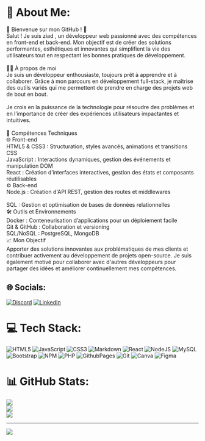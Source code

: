 # 💫 About Me:
🌟 Bienvenue sur mon GitHub ! 🌟<br>Salut ! Je suis ziad , un développeur web passionné avec des compétences en front-end et back-end. Mon objectif est de créer des solutions performantes, esthétiques et innovantes qui simplifient la vie des utilisateurs tout en respectant les bonnes pratiques de développement.<br><br>🧑‍💻 À propos de moi<br>Je suis un développeur enthousiaste, toujours prêt à apprendre et à collaborer. Grâce à mon parcours en développement full-stack, je maîtrise des outils variés qui me permettent de prendre en charge des projets web de bout en bout.<br><br>Je crois en la puissance de la technologie pour résoudre des problèmes et en l’importance de créer des expériences utilisateurs impactantes et intuitives.<br><br>🔧 Compétences Techniques<br>🌐 Front-end<br>HTML5 & CSS3 : Structuration, styles avancés, animations et transitions CSS<br>JavaScript : Interactions dynamiques, gestion des événements et manipulation DOM<br>React : Création d’interfaces interactives, gestion des états et composants réutilisables<br>⚙️ Back-end<br>Node.js : Création d'API REST, gestion des routes et middlewares<br><br>SQL : Gestion et optimisation de bases de données relationnelles<br>🛠️ Outils et Environnements<br>Docker : Conteneurisation d’applications pour un déploiement facile<br>Git & GitHub : Collaboration et versioning<br>SQL/NoSQL : PostgreSQL, MongoDB<br>📈 Mon Objectif<br>Apporter des solutions innovantes aux problématiques de mes clients et contribuer activement au développement de projets open-source. Je suis également motivé pour collaborer avec d'autres développeurs pour partager des idées et améliorer continuellement mes compétences.


## 🌐 Socials:
[![Discord](https://img.shields.io/badge/Discord-%237289DA.svg?logo=discord&logoColor=white)](https://discord.gg/ziyad_64) [![LinkedIn](https://img.shields.io/badge/LinkedIn-%230077B5.svg?logo=linkedin&logoColor=white)](https://linkedin.com/in/https://www.linkedin.com/in/ziad-bouhabbadi/) 

# 💻 Tech Stack:
![HTML5](https://img.shields.io/badge/html5-%23E34F26.svg?style=for-the-badge&logo=html5&logoColor=white) ![JavaScript](https://img.shields.io/badge/javascript-%23323330.svg?style=for-the-badge&logo=javascript&logoColor=%23F7DF1E) ![CSS3](https://img.shields.io/badge/css3-%231572B6.svg?style=for-the-badge&logo=css3&logoColor=white) ![Markdown](https://img.shields.io/badge/markdown-%23000000.svg?style=for-the-badge&logo=markdown&logoColor=white) ![React](https://img.shields.io/badge/react-%2320232a.svg?style=for-the-badge&logo=react&logoColor=%2361DAFB) ![NodeJS](https://img.shields.io/badge/node.js-6DA55F?style=for-the-badge&logo=node.js&logoColor=white) ![MySQL](https://img.shields.io/badge/mysql-4479A1.svg?style=for-the-badge&logo=mysql&logoColor=white) ![Bootstrap](https://img.shields.io/badge/bootstrap-%238511FA.svg?style=for-the-badge&logo=bootstrap&logoColor=white) ![NPM](https://img.shields.io/badge/NPM-%23CB3837.svg?style=for-the-badge&logo=npm&logoColor=white) ![PHP](https://img.shields.io/badge/php-%23777BB4.svg?style=for-the-badge&logo=php&logoColor=white) ![GithubPages](https://img.shields.io/badge/github%20pages-121013?style=for-the-badge&logo=github&logoColor=white) ![Git](https://img.shields.io/badge/git-%23F05033.svg?style=for-the-badge&logo=git&logoColor=white) ![Canva](https://img.shields.io/badge/Canva-%2300C4CC.svg?style=for-the-badge&logo=Canva&logoColor=white) ![Figma](https://img.shields.io/badge/figma-%23F24E1E.svg?style=for-the-badge&logo=figma&logoColor=white)
# 📊 GitHub Stats:
![](https://github-readme-stats.vercel.app/api?username=ziadbouh&theme=dark&hide_border=false&include_all_commits=false&count_private=false)<br/>
![](https://github-readme-streak-stats.herokuapp.com/?user=ziadbouh&theme=dark&hide_border=false)<br/>
![](https://github-readme-stats.vercel.app/api/top-langs/?username=ziadbouh&theme=dark&hide_border=false&include_all_commits=false&count_private=false&layout=compact)

---
[![](https://visitcount.itsvg.in/api?id=ziadbouh&icon=0&color=0)](https://visitcount.itsvg.in)

<!-- Proudly created with GPRM ( https://gprm.itsvg.in ) -->

